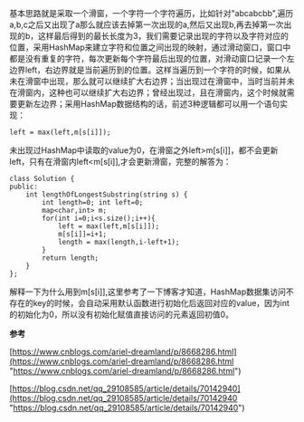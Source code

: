 基本思路就是采取一个滑窗，一个字符一个字符遍历，比如针对"abcabcbb",遍历a,b,c之后又出现了a那么就应该去掉第一次出现的a,然后又出现b,再去掉第一次出现的b，这样最后得到的最长长度为3，我们需要记录出现的字符以及字符对应的位置，采用HashMap来建立字符和位置之间出现的映射，通过滑动窗口，窗口中都是没有重复的字符，每次更新每个字符最后出现的位置，对滑动窗口记录一个左边界left，右边界就是当前遍历到的位置。这样当遍历到一个字符的时候，如果从未在滑窗中出现，那么就可以继续扩大右边界；当出现过在滑窗中，当时当前并未在滑窗内，这种也可以继续扩大右边界；曾经出现过，且在滑窗内，这个时候就需要更新左边界；采用HashMap数据结构的话，前述3种逻辑都可以用一个语句实现：

	left = max(left,m[s[i]]);

未出现过HashMap中读取的value为0，在滑窗之外left>m[s[i]]，都不会更新left，只有在滑窗内left<m[s[i]],才会更新滑窗，完整的解答为：

	class Solution {
	public:
	    int lengthOfLongestSubstring(string s) {
	        int length=0; int left=0;
	        map<char,int> m;
	        for(int i=0;i<s.size();i++){
	            left = max(left,m[s[i]]);
	            m[s[i]]=i+1;
	            length = max(length,i-left+1);
	        }
	        return length;
	    }
	};

解释一下为什么用到m[s[i]],这里参考了一下博客才知道，HashMap数据集访问不存在的key的时候，会自动采用默认函数进行初始化后返回对应的value，因为int的初始化为0，所以没有初始化赋值直接访问的元素返回初值0。

**参考**

[https://www.cnblogs.com/ariel-dreamland/p/8668286.html](https://www.cnblogs.com/ariel-dreamland/p/8668286.html "https://www.cnblogs.com/ariel-dreamland/p/8668286.html")

[https://blog.csdn.net/qq_29108585/article/details/70142940](https://blog.csdn.net/qq_29108585/article/details/70142940 "https://blog.csdn.net/qq_29108585/article/details/70142940")